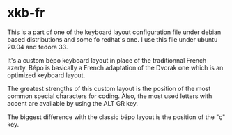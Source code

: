 # xkb-fr
This is a part of one of the keyboard layout configuration file under debian based distributions and some fo redhat's one. I use this file under ubuntu 20.04 and fedora 33.

It's a custom bépo keyboard layout in place of the traditionnal French azerty. Bépo is basically a French adaptation of the Dvorak one which is an optimized keyboard layout.

The greatest strengths of this custom layout is the position of the most common special characters for coding. Also, the most used letters with accent are available by using the ALT GR key.

The biggest difference with the classic bépo layout is the position of the "ç" key.
